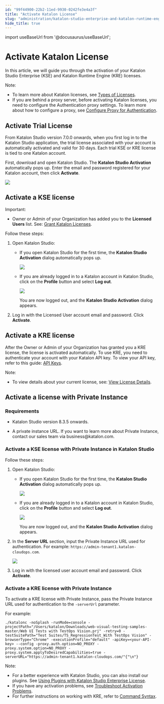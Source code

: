 ```yaml
---
id: "99f44900-22b2-11ed-9930-0242fe3e4a3f"
title: "Activate Katalon License"
slug: "administration/katalon-studio-enterprise-and-katalon-runtime-engine-license/activate-katalon-license"
hide_title: true
---
```

import useBaseUrl from '@docusaurus/useBaseUrl';


# <a id="id" class="anchor_top_offset"/><a id="ariaid-title1" class="anchor_top_offset"/>Activate Katalon License

<p xmlns="http://www.w3.org/1999/xhtml" className="p">In this article, we will guide you through the activation of your Katalon Studio Enterprise (KSE) and Katalon Runtime Engine (KRE) licenses.</p> 
<div xmlns="http://www.w3.org/1999/xhtml" className="note note note_note"><span className="note__title">Note:</span> 
  <ul className="ul"><li className="li">To learn more about Katalon licenses, see <a className="xref" href="/docs/administration/katalon-studio-enterprise-and-katalon-runtime-engine-license/license-overview">Types of Licenses</a>.</li><li className="li">If you are behind a proxy server, before activating Katalon licenses, you need to configure the Authentication proxy settings. To learn more about how to configure a proxy, see <a className="xref" href="/docs/administration/katalon-studio-enterprise-and-katalon-runtime-engine-license/configure-proxy-authentication">Configure Proxy for Authentication</a>.</li></ul>
</div>

## <a id="id_1" class="anchor_top_offset"/>Activate Trial License

<p xmlns="http://www.w3.org/1999/xhtml" className="p">From Katalon Studio version 7.0.0 onwards, when you first log in   to the Katalon Studio application, the trial license associated   with your account is automatically activated and valid for 30 days.   Each trial KSE or KRE license is tied to one Katalon account.</p> 
<p xmlns="http://www.w3.org/1999/xhtml" className="p">First, download and open Katalon Studio. The <strong className="ph b">Katalon     Studio Activation</strong> automatically pops up. Enter the email   and password registered for your Katalon account, then click   <strong className="ph b">Activate</strong>.</p> 
<p xmlns="http://www.w3.org/1999/xhtml" className="p">   <img className="image" width={500} src={useBaseUrl("/ca3e80b0-34a7-11ed-9930-0242fe3e4a3f.png")} /></p> 

## <a id="id_3" class="anchor_top_offset"/>Activate a KSE license

<div xmlns="http://www.w3.org/1999/xhtml" className="note important note_important"><span className="note__title">Important:</span> 
  <ul className="ul"><li className="li">Owner or Admin of your Organization has added you to the <strong className="ph b">Licensed Users</strong> list. See: <a className="xref" href="/docs/administration/administration-tasks/license-management/grant-katalon-licenses">Grant Katalon Licenses</a>.</li></ul>
</div>
<p xmlns="http://www.w3.org/1999/xhtml" className="p">Follow these steps:</p> 
<ol xmlns="http://www.w3.org/1999/xhtml" className="ol"><li className="li">Open Katalon Studio:<ul className="ul"><li className="li">         <p className="p">If you open Katalon Studio for the first time, the           <strong className="ph b">Katalon Studio Activation</strong> dialog automatically           pops up.</p>         <p className="p">           <img className="image" width={500} src={useBaseUrl("/ca3e80b0-34a7-11ed-9930-0242fe3e4a3f.png")} /></p>       </li><li className="li">         <p className="p">If you are already logged in to a Katalon account in Katalon           Studio, click on the <strong className="ph b">Profile</strong> button and select           <strong className="ph b">Log out</strong>.</p>         <p className="p">           <img className="image" width={400} src={useBaseUrl("/55f6c860-34a8-11ed-9930-0242fe3e4a3f.png")} /></p>         <p className="p">You are now logged out, and the <strong className="ph b">Katalon Studio             Activation</strong> dialog appears.</p>       </li></ul></li><li className="li"><p className="p">Log in with the Licensed User account email and password. Click <strong className="ph b">Activate</strong>.</p></li></ol> 

## <a id="id_4" class="anchor_top_offset"/>Activate a KRE license

<p xmlns="http://www.w3.org/1999/xhtml" className="p">After the Owner or Admin of your Organization has granted you a KRE license, the license is activated automatically. To use KRE, you need to authenticate your account with your Katalon API key. To view your API key, refer to this guide: <a className="xref" href="/docs/administration/settings/katalon-api-key-in-katalon-testops#id_1">API Keys</a>.</p> 
<div xmlns="http://www.w3.org/1999/xhtml" className="note note note_note"><span className="note__title">Note:</span> 
  <ul className="ul"><li className="li">To view details about your current license, see: <a className="xref" href="/docs/administration/katalon-studio-enterprise-and-katalon-runtime-engine-license/view-license-details">View License Details</a>.</li></ul>
</div>

## <a id="id_6" class="anchor_top_offset"/>Activate a license with Private Instance


### Requirements

<ul xmlns="http://www.w3.org/1999/xhtml" className="ul"><li className="li"><p className="p">Katalon Studio version 8.3.5 onwards.</p></li><li className="li"><p className="p">A       private instance URL. If you want to learn more about Private       Instance, contact our sales team via business@katalon.com.</p></li></ul> 

### <a id="id_7" class="anchor_top_offset"/>Activate a KSE license with Private Instance in Katalon Studio

<p xmlns="http://www.w3.org/1999/xhtml" className="p">Follow these steps:</p> 
<ol xmlns="http://www.w3.org/1999/xhtml" className="ol"><li className="li">Open Katalon Studio:<ul className="ul"><li className="li">         <p className="p">If you open Katalon Studio for the first time, the <strong className="ph b">Katalon Studio Activation</strong> dialog automatically pops up.</p>         <p className="p"> <img className="image" width={500} src={useBaseUrl("/ca3e80b0-34a7-11ed-9930-0242fe3e4a3f.png")} /></p>       </li><li className="li">         <p className="p">If you are already logged in to a Katalon account in Katalon Studio, click on the <strong className="ph b">Profile</strong> button and select <strong className="ph b">Log out</strong>.</p>         <p className="p"> <img className="image" width={400} src={useBaseUrl("/55f6c860-34a8-11ed-9930-0242fe3e4a3f.png")} /></p>         <p className="p">You are now logged out, and the <strong className="ph b">Katalon Studio Activation</strong> dialog appears.</p>       </li></ul></li><li className="li">     <p className="p">In the <strong className="ph b">Server URL</strong> section, input the Private Instance URL used for authentication. For example: <code className="ph codeph">https://admin-tenant1.katalon-cloudops.com</code>.</p><p className="p"><img className="image" width={500} src={useBaseUrl("/86627760-34ad-11ed-9930-0242fe3e4a3f.png")} /></p>   </li><li className="li">     <p className="p">Log in with the licensed user account email and password. Click <strong className="ph b">Activate</strong>.</p>   </li></ol> 

### <a id="id_8" class="anchor_top_offset"/>Activate a KRE license with Private Instance

<p xmlns="http://www.w3.org/1999/xhtml" className="p">To activate a KRE license with Private Instance, pass the   Private Instance URL used for authentication to the   <code className="ph codeph">-serverUrl</code> parameter.</p> 
<p xmlns="http://www.w3.org/1999/xhtml" className="p">For example:</p> 
<pre xmlns="http://www.w3.org/1999/xhtml" className="pre codeblock"><code>./katalonc -noSplash -runMode=console -projectPath="/Users/katalon/Downloads/web-visual-testing-samples-master/Web UI Tests with TestOps Vision.prj" -retry=0 -testSuitePath="Test Suites/TS_RegressionTest_With TestOps Vision" -browserType="Chrome" -executionProfile="default" -apiKey=&lt;your-API-key&gt; --config -proxy.auth.option=NO_PROXY -proxy.system.option=NO_PROXY -proxy.system.applyToDesiredCapabilities=true -serverURL="https://admin-tenant1.katalon-cloudops.com/"{"\n"}</code></pre> 
<div xmlns="http://www.w3.org/1999/xhtml" className="note note note_note"><span className="note__title">Note:</span> 
  <ul className="ul"><li className="li">For a better experience with Katalon Studio, you can also
      install our plugins. See <a className="xref" href="/docs/plugins-and-add-ons/katalon-store/katalon-studio-plugins/using-katalon-store-plugins">Using
        Plugins with Katalon Studio Enterprise License</a>.</li><li className="li">If you have any activation problems, see <a className="xref" href="/docs/administration/troubleshooting/troubleshooting-activation-problem/troubleshoot-activation-problems-oveview">Troubleshoot
        Activation Problems</a>.</li><li className="li">For further instructions on working with KRE, refer to <a className="xref" href="/docs/test-execution/katalon-runtime-engine/command-line-syntax-in-katalon-runtime-engine#id_1">Command
        Syntax</a>.</li></ul>
</div>

